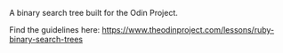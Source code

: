 A binary search tree built for the Odin Project.

Find the guidelines here:
https://www.theodinproject.com/lessons/ruby-binary-search-trees
